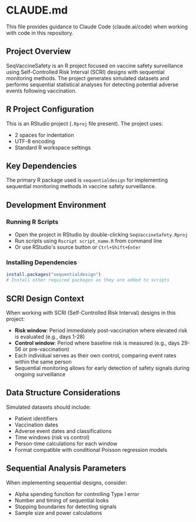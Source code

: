 # CLAUDE.md

This file provides guidance to Claude Code (claude.ai/code) when working with code in this repository.

## Project Overview

SeqVaccineSafety is an R project focused on vaccine safety surveillance using Self-Controlled Risk Interval (SCRI) designs with sequential monitoring methods. The project generates simulated datasets and performs sequential statistical analyses for detecting potential adverse events following vaccination.

## R Project Configuration

This is an RStudio project (`.Rproj` file present). The project uses:
- 2 spaces for indentation
- UTF-8 encoding
- Standard R workspace settings

## Key Dependencies

The primary R package used is `sequentialdesign` for implementing sequential monitoring methods in vaccine safety surveillance.

## Development Environment

### Running R Scripts
- Open the project in RStudio by double-clicking `SeqVaccineSafety.Rproj`
- Run scripts using `Rscript script_name.R` from command line
- Or use RStudio's source button or `Ctrl+Shift+Enter`

### Installing Dependencies
```r
install.packages("sequentialdesign")
# Install other required packages as they are added to scripts
```

## SCRI Design Context

When working with SCRI (Self-Controlled Risk Interval) designs in this project:

- **Risk window**: Period immediately post-vaccination where elevated risk is evaluated (e.g., days 1-28)
- **Control window**: Period where baseline risk is measured (e.g., days 29-56 or pre-vaccination)
- Each individual serves as their own control, comparing event rates within the same person
- Sequential monitoring allows for early detection of safety signals during ongoing surveillance

## Data Structure Considerations

Simulated datasets should include:
- Patient identifiers
- Vaccination dates
- Adverse event dates and classifications
- Time windows (risk vs control)
- Person-time calculations for each window
- Format compatible with conditional Poisson regression models

## Sequential Analysis Parameters

When implementing sequential designs, consider:
- Alpha spending function for controlling Type I error
- Number and timing of sequential looks
- Stopping boundaries for detecting signals
- Sample size and power calculations

